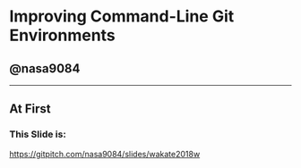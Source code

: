 # Improving Command-Line Git Environments
## @nasa9084

---

## At First
### This Slide is:
https://gitpitch.com/nasa9084/slides/wakate2018w
